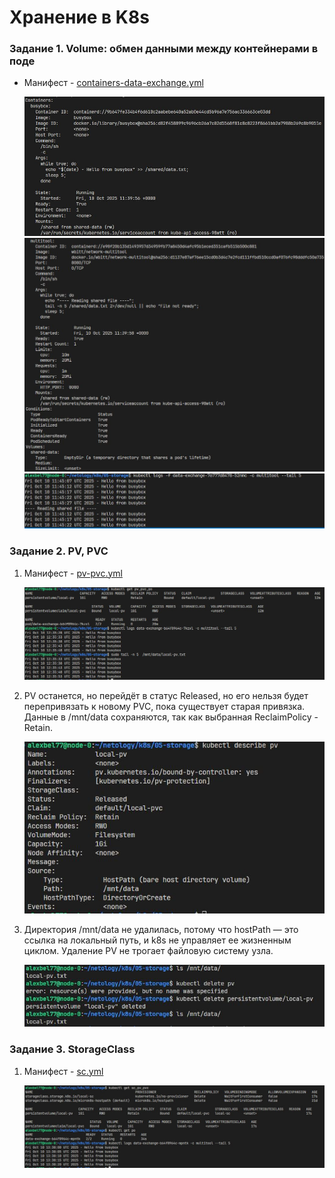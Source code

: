 # Хранение в K8s

### Задание 1. Volume: обмен данными между контейнерами в поде

* Манифест - [containers-data-exchange.yml
](https://github.com/alex-bel31/k8s/blob/main/05-storage/services/containers-data-exchange.yml)

    <center>
    <img src="img/t1-describe-pod_1.JPG">
    </center>

    <center>
    <img src="img/t1-describe-pod_2.JPG">
    </center>

    <center>
    <img src="img/t1-tail.JPG">
    </center>

### Задание 2. PV, PVC

1. Манифест - [pv-pvc.yml
](https://github.com/alex-bel31/k8s/blob/main/05-storage/services/pv-pvc.yml)

    <center>
    <img src="img/t2-tail.JPG">
    </center>

2. PV останется, но перейдёт в статус Released, но его нельзя будет перепривязать к новому PVC, пока существует старая привязка. Данные в /mnt/data сохраняются, так как выбранная ReclaimPolicy - Retain.

    <center>
    <img src="img/t2-describe-pv.JPG">
    </center>

3. Директория /mnt/data не удалилась, потому что hostPath — это ссылка на локальный путь, и k8s не управляет ее жизненным циклом. Удаление PV не трогает файловую систему узла.

    <center>
    <img src="img/t2-del-pv.JPG">
    </center>


### Задание 3. StorageClass


1. Манифест - [sc.yml
](https://github.com/alex-bel31/k8s/blob/main/05-storage/services/sc.yml)

    <center>
    <img src="img/t3-tail.JPG">
    </center>